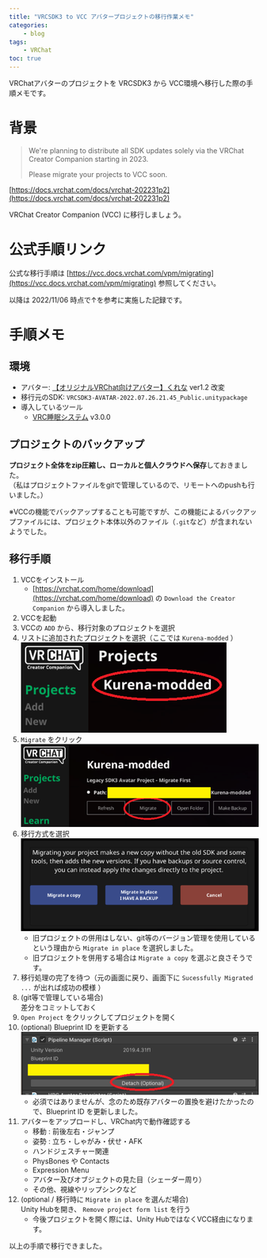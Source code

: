 ```yaml
---
title: "VRCSDK3 to VCC アバタープロジェクトの移行作業メモ"
categories:
    - blog
tags:
    - VRChat
toc: true
---
```


VRChatアバターのプロジェクトを VRCSDK3 から VCC環境へ移行した際の手順メモです。

# 背景

> We're planning to distribute all SDK updates solely via the VRChat Creator Companion starting in 2023.
>
> Please migrate your projects to VCC soon.

[https://docs.vrchat.com/docs/vrchat-202231p2](https://docs.vrchat.com/docs/vrchat-202231p2)

VRChat Creator Companion (VCC) に移行しましょう。

# 公式手順リンク

公式な移行手順は [https://vcc.docs.vrchat.com/vpm/migrating](https://vcc.docs.vrchat.com/vpm/migrating) 参照してください。

以降は 2022/11/06 時点で↑を参考に実施した記録です。

# 手順メモ

## 環境

* アバター: [【オリジナルVRChat向けアバター】くれな](https://booth.pm/ja/items/2068711) ver1.2 改変
* 移行元のSDK: `VRCSDK3-AVATAR-2022.07.26.21.45_Public.unitypackage`
* 導入しているツール
    * [VRC睡眠システム](https://booth.pm/ja/items/3406857) v3.0.0

## プロジェクトのバックアップ

**プロジェクト全体をzip圧縮し、ローカルと個人クラウドへ保存**しておきました。  
（私はプロジェクトファイルをgitで管理しているので、リモートへのpushも行いました。）

※VCCの機能でバックアップすることも可能ですが、この機能によるバックアップファイルには、プロジェクト本体以外のファイル（`.git`など）が含まれないようでした。

## 移行手順

1. VCCをインストール
    * [https://vrchat.com/home/download](https://vrchat.com/home/download) の `Download the Creator Companion` から導入しました。
1. VCCを起動
1. VCCの `ADD` から、移行対象のプロジェクトを選択
1. リストに追加されたプロジェクトを選択（ここでは `Kurena-modded` ）  
![リストに追加されたプロジェクトを選択](/assets/2022/2022-11-06-vrchat-migrating-sdk3-avatar-to-vcc/vcc_import.png)
1. `Migrate` をクリック  
![Migrateをクリック](/assets/2022/2022-11-06-vrchat-migrating-sdk3-avatar-to-vcc/vcc_click_migrate.png)
1. 移行方式を選択  
![移行方式を選択](/assets/2022/2022-11-06-vrchat-migrating-sdk3-avatar-to-vcc/vcc_click_migrate_in_place.png)
    * 旧プロジェクトの併用はしない、git等のバージョン管理を使用している という理由から `Migrate in place` を選択しました。
    * 旧プロジェクトを併用する場合は `Migrate a copy` を選ぶと良さそうです。
1. 移行処理の完了を待つ（元の画面に戻り、画面下に `Sucessfully Migrated ...` が出れば成功の模様 ）
1. (git等で管理している場合)  
差分をコミットしておく
1. `Open Project` をクリックしてプロジェクトを開く
1. (optional) Blueprint ID を更新する  
![移行方式を選択](/assets/2022/2022-11-06-vrchat-migrating-sdk3-avatar-to-vcc/update_blueprint_id.png)
    * 必須ではありませんが、念のため既存アバターの置換を避けたかったので、Blueprint ID を更新しました。
1. アバターをアップロードし、VRChat内で動作確認する
    * 移動 : 前後左右・ジャンプ
    * 姿勢 : 立ち・しゃがみ・伏せ・AFK
    * ハンドジェスチャー関連
    * PhysBones や Contacts
    * Expression Menu
    * アバター及びオブジェクトの見た目（シェーダー周り）
    * その他、視線やリップシンクなど
1. (optional / 移行時に `Migrate in place` を選んだ場合)  
Unity Hubを開き、 `Remove project form list` を行う
    * 今後プロジェクトを開く際には、Unity HubではなくVCC経由になります。  

以上の手順で移行できました。
